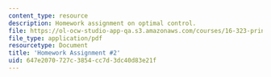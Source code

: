 ```yaml
---
content_type: resource
description: Homework assignment on optimal control.
file: https://ol-ocw-studio-app-qa.s3.amazonaws.com/courses/16-323-principles-of-optimal-control-spring-2008/647e2070727c3854cc7d3dc40d83e21f_assn2.pdf
file_type: application/pdf
resourcetype: Document
title: 'Homework Assignment #2'
uid: 647e2070-727c-3854-cc7d-3dc40d83e21f
---
```


